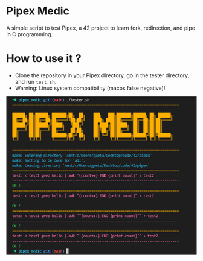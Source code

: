 # Pipex Medic
A simple script to test Pipex, a 42 project to learn fork, redirection, and pipe in C programming.

# How to use it ?
- Clone the repository in your Pipex directory, go in the tester directory, and run `test.sh`.
- Warning: Linux system compatibility (macos false negative)!

![output](/assets/output.png)
